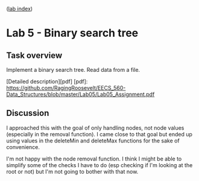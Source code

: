 ([lab index](https://github.com/RagingRoosevelt/eecs560-Data_Structures_Labs))

# Lab 5 - Binary search tree

## Task overview

Implement a binary search tree.  Read data from a file.

[Detailed description][pdf]
[pdf]: https://github.com/RagingRoosevelt/EECS_560-Data_Structures/blob/master/Lab05/Lab05_Assignment.pdf

## Discussion

I approached this with the goal of only handling nodes, not node values (especially in the removal 
function).  I came close to that goal but ended up using values in the deleteMin and deleteMax 
functions for the sake of convenience.

I'm not happy with the node removal function.  I think I might be able to simplify some of the 
checks I have to do (esp checking if I'm looking at the root or not) but I'm not going to bother 
with that now.